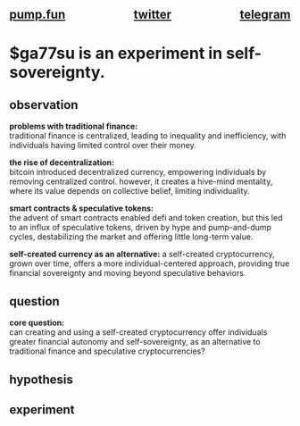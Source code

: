 <h2>
  <div style="display: flex; justify-content: space-between;">
    <span><a href="https://pump.fun/coin/24A5FSAuq2sxcjsHdErjPu5u92dvSMrGi9FUuSPopump" target="_blank">pump.fun</a></span>
    <span><a href="https://x.com/ga77su" target="_blank">twitter</a></span>
    <span><a href="https://t.me/ga77su" target="_blank">telegram</a></span>
  </div>
</h2>

# $ga77su is an experiment in self-sovereignty.

## observation

**problems with traditional finance:**  
traditional finance is centralized, leading to inequality and inefficiency, with individuals having limited control over their money.  

**the rise of decentralization:**  
bitcoin introduced decentralized currency, empowering individuals by removing centralized control. however, it creates a hive-mind mentality, where its value depends on collective belief, limiting individuality.

**smart contracts & speculative tokens:**  
the advent of smart contracts enabled defi and token creation, but this led to an influx of speculative tokens, driven by hype and pump-and-dump cycles, destabilizing the market and offering little long-term value.

**self-created currency as an alternative:**
a self-created cryptocurrency, grown over time, offers a more individual-centered approach, providing true financial sovereignty and moving beyond speculative behaviors.

## question

**core question:**  
can creating and using a self-created cryptocurrency offer individuals greater financial autonomy and self-sovereignty, as an alternative to traditional finance and speculative cryptocurrencies?

## hypothesis

## experiment
